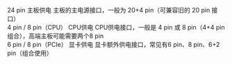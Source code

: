 24 pin	主板供电	主板的主电源接口，一般为 20+4 pin（可兼容旧的 20 pin 接口）<br>
4 pin / 8 pin（CPU）	CPU供电	CPU供电接口，一般是 4 pin 或 8 pin（4+4 pin 组合），高端主板可能需要两个8 pin<br>
6 pin / 8 pin（PCIe）	显卡供电	显卡额外供电接口，常见有6 pin、8 pin、6+2 pin（组合使用）<br>

